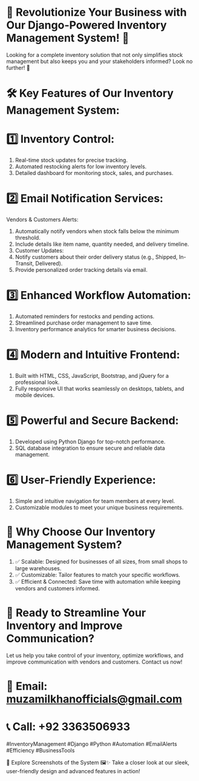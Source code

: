 # 🌟 Revolutionize Your Business with Our Django-Powered Inventory Management System! 🌟
Looking for a complete inventory solution that not only simplifies stock management but also keeps you and your stakeholders informed? Look no further! 🚀

# 🛠 Key Features of Our Inventory Management System:
# 1️⃣ Inventory Control:
1. Real-time stock updates for precise tracking.
2. Automated restocking alerts for low inventory levels.
3. Detailed dashboard for monitoring stock, sales, and purchases.

# 2️⃣ Email Notification Services:
Vendors & Customers Alerts:
1. Automatically notify vendors when stock falls below the minimum threshold.
2. Include details like item name, quantity needed, and delivery timeline.
3. Customer Updates:
4. Notify customers about their order delivery status (e.g., Shipped, In-Transit, Delivered).
5. Provide personalized order tracking details via email.

# 3️⃣ Enhanced Workflow Automation:
1. Automated reminders for restocks and pending actions.
2. Streamlined purchase order management to save time.
3. Inventory performance analytics for smarter business decisions.

# 4️⃣ Modern and Intuitive Frontend:
1. Built with HTML, CSS, JavaScript, Bootstrap, and jQuery for a professional look.
2. Fully responsive UI that works seamlessly on desktops, tablets, and mobile devices.

# 5️⃣ Powerful and Secure Backend:
1. Developed using Python Django for top-notch performance.
2. SQL database integration to ensure secure and reliable data management.

# 6️⃣ User-Friendly Experience:
1. Simple and intuitive navigation for team members at every level.
2. Customizable modules to meet your unique business requirements.

# 🎯 Why Choose Our Inventory Management System?
1. ✅ Scalable: Designed for businesses of all sizes, from small shops to large warehouses.
2. ✅ Customizable: Tailor features to match your specific workflows.
3. ✅ Efficient & Connected: Save time with automation while keeping vendors and customers informed.

# 🚀 Ready to Streamline Your Inventory and Improve Communication?
Let us help you take control of your inventory, optimize workflows, and improve communication with vendors and customers. Contact us now!

# 📧 Email: muzamilkhanofficials@gmail.com
# 📞 Call: +92 3363506933

#InventoryManagement #Django #Python #Automation #EmailAlerts #Efficiency #BusinessTools

📸 Explore Screenshots of the System 🖼️✨
Take a closer look at our sleek, user-friendly design and advanced features in action!

